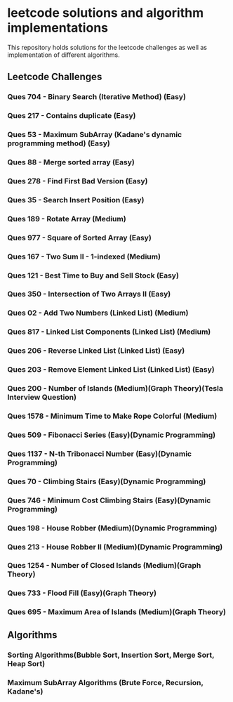# leetcode solutions and algorithm implementations
This repository holds solutions for the leetcode challenges as well as implementation of different algorithms.

## Leetcode Challenges
### Ques 704 - Binary Search (Iterative Method) (Easy)
### Ques 217 - Contains duplicate (Easy)
### Ques 53 - Maximum SubArray (Kadane's dynamic programming method) (Easy)
### Ques 88 - Merge sorted array (Easy)
### Ques 278 - Find First Bad Version (Easy)
### Ques 35 - Search Insert Position (Easy)
### Ques 189 - Rotate Array (Medium)
### Ques 977 - Square of Sorted Array (Easy)
### Ques 167 - Two Sum II - 1-indexed (Medium)
### Ques 121 - Best Time to Buy and Sell Stock (Easy)
### Ques 350 - Intersection of Two Arrays II (Easy)
### Ques 02 - Add Two Numbers (Linked List) (Medium)
### Ques 817 - Linked List Components (Linked List) (Medium)
### Ques 206 - Reverse Linked List (Linked List) (Easy)
### Ques 203 - Remove Element Linked List (Linked List) (Easy)
### Ques 200 - Number of Islands (Medium)(Graph Theory)(Tesla Interview Question)
### Ques 1578 - Minimum Time to Make Rope Colorful (Medium)
### Ques 509 - Fibonacci Series (Easy)(Dynamic Programming)
### Ques 1137 - N-th Tribonacci Number (Easy)(Dynamic Programming)
### Ques 70 - Climbing Stairs (Easy)(Dynamic Programming)
### Ques 746 - Minimum Cost Climbing Stairs (Easy)(Dynamic Programming)
### Ques 198 - House Robber (Medium)(Dynamic Programming)
### Ques 213 - House Robber II (Medium)(Dynamic Programming)
### Ques 1254 - Number of Closed Islands (Medium)(Graph Theory)
### Ques 733 - Flood Fill (Easy)(Graph Theory)
### Ques 695 - Maximum Area of Islands (Medium)(Graph Theory)

## Algorithms
### Sorting Algorithms(Bubble Sort, Insertion Sort, Merge Sort, Heap Sort)
### Maximum SubArray Algorithms (Brute Force, Recursion, Kadane's)
   
    


